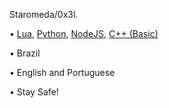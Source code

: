 Staromeda/0x3l.

• [Lua](https://www.lua.org), [Python](https://www.python.org), [NodeJS](https://nodejs.org/en/), [C++ (Basic)](https://cplusplus.com)

• Brazil

• English and Portuguese

• Stay Safe!
